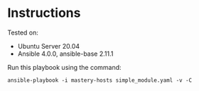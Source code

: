 # Instructions

Tested on:
- Ubuntu Server 20.04
- Ansible 4.0.0, ansible-base 2.11.1

Run this playbook using the command:

    ansible-playbook -i mastery-hosts simple_module.yaml -v -C
